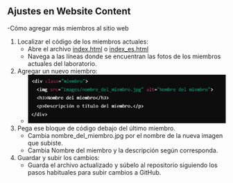 ## Ajustes en Website Content
-Cómo agregar más miembros al sitio web
  1.	Localizar el código de los miembros actuales:
        *	Abre el archivo [index.html](https://github.com/LaboratorioSaludVisual/LabSaludVisual/blob/main/index.html) o [index_es.html](https://github.com/LaboratorioSaludVisual/LabSaludVisual/blob/main/index_es.html)
        *	Navega a las líneas donde se encuentran las fotos de los miembros actuales del laboratorio.
  2.	Agregar un nuevo miembro:
        *	![Código del miembro](images/codigo_miembro.jpg)
  4. Pega ese bloque de código debajo del último miembro.
        *	Cambia nombre_del_miembro.jpg por el nombre de la nueva imagen que subiste.
        *	Cambia Nombre del miembro y la descripción según corresponda.
  5.	Guardar y subir los cambios:
         *	Guarda el archivo actualizado y súbelo al repositorio siguiendo los pasos habituales para subir cambios a GitHub.
